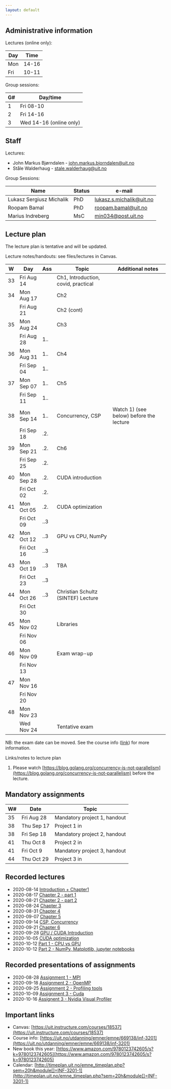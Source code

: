 ```yaml
---
layout: default
---
```


## Administrative information

Lectures (online only):

| Day | Time   |
| --- | ------ |
| Mon | 14-16  |
| Fri | 10-11  |


Group sessions:

| G#  | Day/time                 |
| --- | ---------                |
| 1   | Fri 08-10                |
| 2   | Fri 14-16                |
| 3   | Wed 14-16  (online only) |


## Staff

Lectures:
- John Markus Bjørndalen - john.markus.bjorndalen@uit.no
- Ståle Walderhaug      - stale.walderhaug@uit.no

Group Sessions: 

| Name                     | Status | e-mail                   |
| ------------------------ | ---    | ------------------------ |
| Lukasz Sergiusz Michalik | PhD    | lukasz.s.michalik@uit.no |
| Roopam Bamal             | PhD    | roopam.bamal@uit.no      |
| Marius Indreberg         | MsC    | min034@post.uit.no       |


## Lecture plan

The lecture plan is tentative and will be updated. 

Lecture notes/handouts: see files/lectures in Canvas. 

| W   | Day         | Ass | Topic                               | Additional notes                        |
| --- | ----------- | --- | ----------------------------------- | -----------------                       |
| 33  | Fri Aug 14  |     | Ch1, Introduction, covid, practical |                                         |
| 34  | Mon Aug 17  |     | Ch2                                 |                                         |
|     | Fri Aug 21  |     | Ch2 (cont)                          |                                         |
| 35  | Mon Aug 24  |     | Ch3                                 |                                         |
|     | Fri Aug 28  | 1.. |                                     |                                         |
| 36  | Mon Aug 31  | 1.. | Ch4                                 |                                         |
|     | Fri Sep 04  | 1.. |                                     |                                         |
| 37  | Mon Sep 07  | 1.. | Ch5                                 |                                         |
|     | Fri Sep 11  | 1.. |                                     |                                         |
| 38  | Mon Sep 14  | 1.. | Concurrency, CSP                    | Watch 1) (see below) before the lecture |
|     | Fri Sep 18  | .2. |                                     |                                         |
| 39  | Mon Sep 21  | .2. | Ch6                                 |                                         |
|     | Fri Sep 25  | .2. |                                     |                                         |
| 40  | Mon Sep 28  | .2. | CUDA introduction                   |                                         |
|     | Fri Oct 02  | .2. |                                     |                                         |
| 41  | Mon Oct 05  | .2. | CUDA optimization                   |                                         |
|     | Fri Oct 09  | ..3 |                                     |                                         |
| 42  | Mon Oct 12  | ..3 | GPU vs CPU, NumPy                   |                                         |
|     | Fri Oct 16  | ..3 |                                     |                                         |
| 43  | Mon Oct 19  | ..3 | TBA                                 |                                         |
|     | Fri Oct 23  | ..3 |                                     |                                         |
| 44  | Mon Oct 26  | ..3 |Christian Schultz (SINTEF) Lecture   |                                         |
|     | Fri Oct 30  |     |                                     |                                         |
| 45  | Mon Nov 02  |     | Libraries                           |                                         |
|     | Fri Nov 06  |     |                                     |                                         |
| 46  | Mon Nov 09  |     | Exam wrap-up                        |                                         |
|     | Fri Nov 13  |     |                                     |                                         |
| 47  | Mon Nov 16  |     |                                     |                                         |
|     | Fri Nov 20  |     |                                     |                                         |
| 48  | Mon Nov 23  |     |                                     |                                         |
|     | Wed Nov 24  |     | Tentative exam                      |                                         |


NB: the exam date can be moved. See the course info ([link](https://en.uit.no/education/courses/course?p_document_id=619076)) for more information. 

Links/notes to lecture plan
1. Please watch [https://blog.golang.org/concurrency-is-not-parallelism](https://blog.golang.org/concurrency-is-not-parallelism) before the lecture. 



## Mandatory assignments

| W#   | Date       | Topic                        |
| ---- | -----      | -------                      |
| 35   | Fri Aug 28 | Mandatory project 1, handout |
| 38   | Thu Sep 17 | Project 1 in                 |
| 38   | Fri Sep 18 | Mandatory project 2, handout |
| 41   | Thu Oct 8  | Project 2 in                 |
| 41   | Fri Oct 9  | Mandatory project 3, handout |
| 44   | Thu Oct 29 | Project 3 in                 |


## Recorded lectures

* 2020-08-14 [Introduction + Chapter1](https://mediasite.uit.no/Mediasite/Play/263f931c17204d0fb3f1d18d72723aac1d)
* 2020-08-17 [Chapter 2 - part 1](https://mediasite.uit.no/Mediasite/Play/497897dcb592489aa6c8ada38877c2171d)
* 2020-08-21 [Chapter 2 - part 2](https://mediasite.uit.no/Mediasite/Play/3cd57f7235834076ad69c697032e526c1d)
* 2020-08-24 [Chapter 3](https://mediasite.uit.no/Mediasite/Play/80fd7ce8fa694b3c87b7be2f883de01e1d)
* 2020-08-31 [Chapter 4](https://mediasite.uit.no/Mediasite/Play/2a7eb0ca101c4ac383efc905e4301d551d)
* 2020-09-07 [Chapter 5](https://mediasite.uit.no/Mediasite/Play/c831a963798e45a98a7e448538ffa8581d)
* 2020-09-14 [CSP, Concurrency](https://mediasite.uit.no/Mediasite/Play/0cc2d910128047dbadc642b265c316ab1d)
* 2020-09-21 [Chapter 6](https://www.youtube.com/watch?v=YsoNtgKRQ-I&feature=youtu.be)
* 2020-09-28 [GPU / CUDA Introduction](https://mediasite.uit.no/Mediasite/Play/0ca939b59dd4483e84cf8ab4c7154ac11d)
* 2020-10-05 [CUDA optimization](https://mediasite.uit.no/Mediasite/Play/07b4b49558114578a8a7ac771d388ff91d)
* 2020-10-12 [Part 1 - CPU vs GPU](https://mediasite.uit.no/Mediasite/Play/50eaf7cbc8c94ea7bc6c6da6dccf98ca1d)
* 2020-10-12 [Part 2 - NumPy, Matplotlib, jupyter notebooks](https://mediasite.uit.no/Mediasite/Play/d45abae85d8b41cca8ed08dfa1fe4c9c1d)

## Recorded presentations of assignments
* 2020-08-28 [Assignment 1 - MPI](https://mediasite.uit.no/Mediasite/Play/cd877206cf904316bad7365ee47c677b1d)
* 2020-09-18 [Assignment 2 - OpenMP](https://mediasite.uit.no/Mediasite/Play/9929d39e2b814db0b56e25cb1b0eaba21d)
* 2020-09-25 [Assignment 2 - Profiling tools](https://mediasite.uit.no/Mediasite/Play/4be5cdaaf44641e68fe70952ee416c351d)
* 2020-10-09 [Assignment 3 - Cuda](https://mediasite.uit.no/Mediasite/Play/9f866e76878d4162b3b1ab7015dd1bd51d)
* 2020-10-16 [Assignent 3 - Nvidia Visual Profiler](https://mediasite.uit.no/Mediasite/Play/fec50b132542433e9bad5cf0abbcd4ce1d)

## Important links

- Canvas: [https://uit.instructure.com/courses/18537](https://uit.instructure.com/courses/18537)
- Course info: [https://uit.no/utdanning/emner/emne/669138/inf-3201](https://uit.no/utdanning/emner/emne/669138/inf-3201)
- New book this year: [https://www.amazon.com/9780123742605/s?k=9780123742605](https://www.amazon.com/9780123742605/s?k=9780123742605)
- Calendar: [http://timeplan.uit.no/emne_timeplan.php?sem=20h&module[]=INF-3201-1](http://timeplan.uit.no/emne_timeplan.php?sem=20h&module[]=INF-3201-1)

